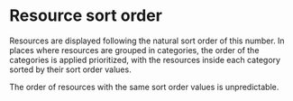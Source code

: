 # Resource sort order

Resources are displayed following the natural sort order of this number. In places where resources are grouped in categories, the order of the categories is applied prioritized, with the resources inside each category sorted by their sort order values.

The order of resources with the same sort order values is unpredictable.
